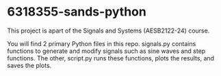 # 6318355-sands-python
This project is apart of the Signals and Systems (AESB2122-24) course. 

You will find 2 primary Python files in this repo. signals.py contains functions to generate and modify signals such as sine waves and step functions. The other, script.py runs these functions, plots the results, and saves the plots.
